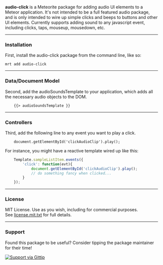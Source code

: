 **audio-click** is a Meteorite package for adding audio UI elements to a Meteor application.  It's not intended to be a full featured audio package, and is only intended to wire up simple clicks and beeps to buttons and other UI elements.  Currently supports adding sound to any javascript event, including clicks, taps, mouseup, mousedown, etc.

------------------------
### Installation

First, install the audio-click package from the command line, like so:

````
mrt add audio-click
````

------------------------
### Data/Document Model

Second, add the audioSoundsTemplate to your application, which adds all the necessary audio objects to the DOM.  

````
    {{> audioSoundsTemplate }}
````

------------------------
### Controllers

Third, add the following line to any event you want to play a click. 
````
    document.getElementById('clickAudioClip').play();  
````


For instance, you might have a reactive template wired up like this:

````js
    Template.sampleListItem.events({  
        'click': function(evt){  
            document.getElementById('clickAudioClip').play();  
            // do something fancy when clicked...
        }  
    });  
````

------------------------
### License

MIT License. Use as you wish, including for commercial purposes.  
See [license.mit.txt](license.mit.txt) for full details.  

------------------------
### Support
Found this package to be useful?  Consider tipping the package maintainer for their time!  

[![Support via Gittip](https://raw.github.com/gittip/www.gittip.com/master/www/assets/gittip.png)](https://www.gittip.com/awatson1978/)  

